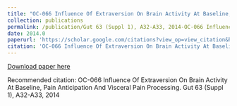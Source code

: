 ```yaml
---
title: "OC-066 Influence Of Extraversion On Brain Activity At Baseline, Pain Anticipation And Visceral Pain Processing"
collection: publications
permalink: /publication/Gut 63 (Suppl 1), A32-A33, 2014-OC-066 Influence Of Extraversion On Brain Activity At Baseline, Pain Anticipation And Visceral Pain Processing
date: 2014.0
paperurl: 'https://scholar.google.com/citations?view_op=view_citation&hl=en&user=CVvowJAAAAAJ&pagesize=100&citation_for_view=CVvowJAAAAAJ:zYLM7Y9cAGgC'
citation: 'OC-066 Influence Of Extraversion On Brain Activity At Baseline, Pain Anticipation And Visceral Pain Processing. Gut 63 (Suppl 1), A32-A33, 2014'
---
```

[Download paper here](https://scholar.google.com/citations?view_op=view_citation&hl=en&user=CVvowJAAAAAJ&pagesize=100&citation_for_view=CVvowJAAAAAJ:zYLM7Y9cAGgC)

Recommended citation: OC-066 Influence Of Extraversion On Brain Activity At Baseline, Pain Anticipation And Visceral Pain Processing. Gut 63 (Suppl 1), A32-A33, 2014